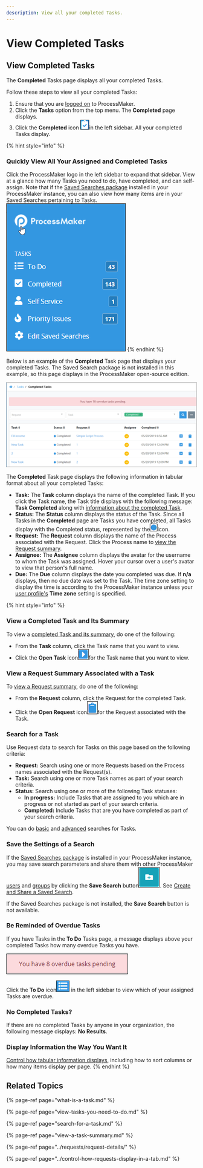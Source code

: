 ```yaml
---
description: View all your completed Tasks.
---
```


# View Completed Tasks

## View Completed Tasks

The **Completed** Tasks page displays all your completed Tasks.

Follow these steps to view all your completed Tasks:

1. Ensure that you are [logged on](../log-in.md#log-in) to ProcessMaker.
2. Click the **Tasks** option from the top menu. The **Completed** page displays.
3. Click the **Completed** icon ![](../../.gitbook/assets/completed-icon-request%20%281%29.png)in the left sidebar. All your completed Tasks display.

{% hint style="info" %}
### Quickly View All Your Assigned and Completed Tasks

Click the ProcessMaker logo in the left sidebar to expand that sidebar. View at a glance how many Tasks you need to do, have completed, and can self-assign. Note that if the [Saved Searches package](../../package-development-distribution/package-a-connector/saved-searches-package.md) installed in your ProcessMaker instance, you can also view how many items are in your Saved Searches pertaining to Tasks.  
![](../../.gitbook/assets/tasks-sidebar-saved-searches-package.png) 
{% endhint %}

Below is an example of the **Completed** Task page that displays your completed Tasks. The Saved Search package is not installed in this example, so this page displays in the ProcessMaker open-source edition.

![&quot;Completed Tasks&quot; page displays Tasks you have completed](../../.gitbook/assets/completed-tasks-tasks.png)

The **Completed** Task page displays the following information in tabular format about all your completed Tasks:

* **Task:** The **Task** column displays the name of the completed Task. If you click the Task name, the Task title displays with the following message: **Task Completed** along with [information about the completed Task](view-completed-tasks.md#view-information-about-a-completed-task).
* **Status:** The **Status** column displays the status of the Task. Since all Tasks in the **Completed** page are Tasks you have  completed, all Tasks display with the Completed status, represented by the![](../../.gitbook/assets/completed-status-icon-requests.png)icon.
* **Request:** The **Request** column displays the name of the Process associated with the Request. Click the Process name to [view the Request summary](../requests/request-details/).
* **Assignee:** The **Assignee** column displays the avatar for the username to whom the Task was assigned. Hover your cursor over a user's avatar to view that person's full name.
* **Due:** The **Due** column displays the date you completed was due. If **n/a** displays, then no due date was set to the Task. The time zone setting to display the time is according to the ProcessMaker instance unless your [user profile's](../profile-settings.md#change-your-profile-settings) **Time zone** setting is specified.

{% hint style="info" %}
### View a Completed Task and Its Summary

To view a [completed Task and its summary](view-a-task-summary.md#summary-for-a-completed-task), do one of the following:

* From the **Task** column, click the Task name that you want to view.
* Click the **Open Task** icon![](../../.gitbook/assets/open-request-icon-requests.png)for the Task name that you want to view.

### View a Request Summary Associated with a Task

To [view a Request summary](../requests/request-details/), do one of the following:

* From the **Request** column, click the Request for the completed Task.
* Click the **Open Request** icon![](../../.gitbook/assets/open-request-icon-assigned-tasks.png)for the Request associated with the Task.

### Search for a Task

Use Request data to search for Tasks on this page based on the following criteria:

* **Request:** Search using one or more Requests based on the Process names associated with the Request\(s\).
* **Task:** Search using one or more Task names as part of your search criteria.
* **Status:** Search using one or more of the following Task statuses:
  * **In progress:** Include Tasks that are assigned to you which are in progress or not started as part of your search criteria.
  * **Completed:** Include Tasks that are you have completed as part of your search criteria.

You can do [basic](search-for-a-task.md#basic-search-for-a-task) and [advanced](search-for-a-task.md#advanced-search-for-a-task) searches for Tasks.

### Save the Settings of a Search

If the [Saved Searches package](../../package-development-distribution/package-a-connector/saved-searches-package.md) is installed in your ProcessMaker instance, you may save search parameters and share them with other ProcessMaker [users](../../processmaker-administration/add-users/what-is-a-user.md) and [groups](../../processmaker-administration/assign-groups-to-users/what-is-a-group.md) by clicking the **Save Search** button![](../../.gitbook/assets/save-search-button-requests-tasks.png). See [Create and Share a Saved Search](../save-and-share-request-and-task-related-searches/create-and-share-a-saved-search.md).

If the Saved Searches package is not installed, the **Save Search** button is not available.

### Be Reminded of Overdue Tasks

If you have Tasks in the **To Do** Tasks page, a message displays above your completed Tasks how many overdue Tasks you have.  

![](../../.gitbook/assets/assigned-to-do-tasks-overdue-tasks.png)

Click the **To Do** icon![](../../.gitbook/assets/to-do-icon-tasks.png) in the left sidebar to view which of your assigned Tasks are overdue.

### No Completed Tasks?

If there are no completed Tasks by anyone in your organization, the following message displays: **No Results**.

### Display Information the Way You Want It

[Control how tabular information displays](../control-how-requests-display-in-a-tab.md), including how to sort columns or how many items display per page.
{% endhint %}

## Related Topics

{% page-ref page="what-is-a-task.md" %}

{% page-ref page="view-tasks-you-need-to-do.md" %}

{% page-ref page="search-for-a-task.md" %}

{% page-ref page="view-a-task-summary.md" %}

{% page-ref page="../requests/request-details/" %}

{% page-ref page="../control-how-requests-display-in-a-tab.md" %}

